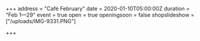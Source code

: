 +++
address = "Café February"
date = 2020-01-10T05:00:00Z
duration = "Feb 1—29"
event = true
open = true
openingsoon = false
shopslideshow = ["/uploads/IMG-9331.PNG"]

+++

